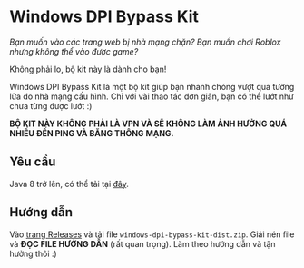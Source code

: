 # Windows DPI Bypass Kit

*Bạn muốn vào các trang web bị nhà mạng chặn? Bạn muốn chơi Roblox nhưng không thể vào được game?*

Không phải lo, bộ kit này là dành cho bạn!

Windows DPI Bypass Kit là một bộ kit giúp bạn nhanh chóng vượt qua tường lửa do nhà mạng cấu hình. Chỉ với vài thao tác đơn giản, bạn có thể lướt như chưa từng được lướt :)

**BỘ KIT NÀY KHÔNG PHẢI LÀ VPN VÀ SẼ KHÔNG LÀM ẢNH HƯỞNG QUÁ NHIỀU ĐẾN PING VÀ BĂNG THÔNG MẠNG.**

## Yêu cầu

Java 8 trở lên, có thể tải tại [đây](https://www.java.com/en/download/).

## Hướng dẫn

Vào [trang Releases](https://github.com/BadAimWeeb/windows-dpi-bypass-kit/releases) và tải file `windows-dpi-bypass-kit-dist.zip`. Giải nén file và **ĐỌC FILE HƯỚNG DẪN** (rất quan trọng). 
Làm theo hướng dẫn và tận hưởng thôi :)
